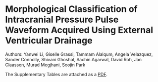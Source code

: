 # Morphological Classification of Intracranial Pressure Pulse Waveform Acquired Using External Ventricular Drainage

Authors: Yanwei Li, Giselle Grassi, Tammam Alalqum, Angela Velazquez, Sander Connolly, Shivani Ghoshal, Sachin Agarwal, David Roh, Jan Claassen, Murad Megjhani, Soojin Park

The Supplementary Tables are attached as a [PDF](dataset.csv).
